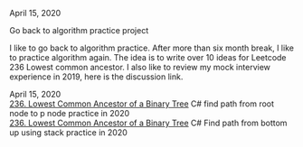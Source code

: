 April 15, 2020<br>

Go back to algorithm practice project<br>

I like to go back to algorithm practice. After more than six month break, I like to practice algorithm again. The idea is to write over 10 ideas for Leetcode 236 Lowest common ancestor. I also like to review my mock interview experience in 2019, here is the discussion link. <br>

April 15, 2020<br>
[236. Lowest Common Ancestor of a Binary Tree](https://leetcode.com/problems/lowest-common-ancestor-of-a-binary-tree/discuss/581288/C-find-path-from-root-node-to-p-node-practice-in-2020) C# find path from root node to p node practice in 2020<br>
[236. Lowest Common Ancestor of a Binary Tree](https://leetcode.com/problems/lowest-common-ancestor-of-a-binary-tree/discuss/581405/C-Find-path-from-bottom-up-using-stack-practice-in-2020) C# Find path from bottom up using stack practice in 2020<br>
